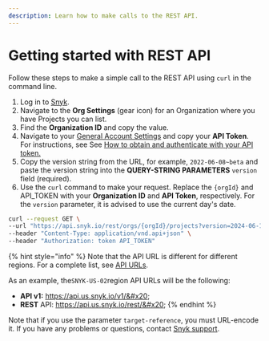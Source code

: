 ```yaml
---
description: Learn how to make calls to the REST API.
---
```


# Getting started with REST API

Follow these steps to make a simple call to the REST API using `curl` in the command line.

1. Log in to [Snyk](https://snyk.io/).
2. Navigate to the **Org Settings** (gear icon) for an Organization where you have Projects you can list.
3. Find the **Organization ID** and copy the value.
4. Navigate to your [General Account Settings](https://app.snyk.io/account/) and copy your **API Token**. For instructions, see See [How to obtain and authenticate with your API token.](../../getting-started/how-to-obtain-and-use-your-snyk-api-token.md)
5. Copy the version string from the URL, for example, `2022-06-08~beta` and paste the version string into the **QUERY-STRING PARAMETERS** `version` field (required).
6. Use the `curl` command to make your request. Replace the `{orgId}` and API\_TOKEN with your **Organization ID** and **API Token**, respectively. For the `version` parameter, it is advised to use the current day's date.

```sh
curl --request GET \
--url "https://api.snyk.io/rest/orgs/{orgId}/projects?version=2024-06-10" \
--header "Content-Type: application/vnd.api+json" \
--header "Authorization: token API_TOKEN"
```

{% hint style="info" %}
Note that the API URL is different for different regions. For a complete list, see [API URLs](about-the-rest-api.md#api-url).

As an example, the`SNYK-US-02`region API URLs will be the following:

* **API v1:** https://api.us.snyk.io/v1/&#x20;
* **REST** API: https://api.us.snyk.io/rest/&#x20;
{% endhint %}

Note that if you use the parameter `target-reference`, you must URL-encode it. If you have any problems or questions, contact [Snyk support](https://support.snyk.io/hc/en-us/requests/new).
